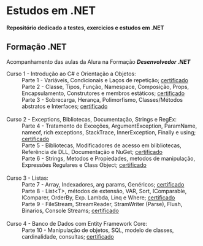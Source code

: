 # Estudos em .NET

**Repositório dedicado a testes, exercicios e estudos em .NET**

## Formação .NET
Acompanhamento das aulas da Alura na Formação **_Desenvolvedor .NET_**

<dl>
    <dt>Curso 1 - Introdução ao C# e Orientação a Objetos: </dt>
    <dd>Parte 1 - Variáveis, Condicionais e Laços de repetição; <a href="https://cursos.alura.com.br/certificate/CodexZombie/csharp-parte-1-primeiros-passos" target="_blank">certificado</a></dd>
    <dd>Parte 2 - Classe, Tipos, Função, Namespace, Composição, Props, Encapsulamento, Construtores e membros estáticos; <a href="https://cursos.alura.com.br/certificate/CodexZombie/csharp-parte-2-introducao-orientacao-objetos" target="_blank">certificado</a></dd>
    <dd>Parte 3 - Sobrecarga, Herança, Polimorfismo, Classes/Métodos abstratos e Interfaces; <a href="https://cursos.alura.com.br/certificate/CodexZombie/csharp-parte-3-heranca-interfaces-polimorfismo" target="_blank">certificado</a></dd>
    <br>
    <dt>Curso 2 - Exceptions, Bibliotecas, Documentação, Strings e RegEx:<dt>
    <dd>Parte 4 - Tratamento de Exceções, ArgumentException, ParamName, nameof, rich exceptions, StackTrace, InnerException, Finally e using; <a href="https://cursos.alura.com.br/certificate/CodexZombie/csharp-parte-4-excecoes" target="_blank">certificado</a></dd>
    <dd>Parte 5 - Bibliotecas, Modificadores de acesso em blibliotecas, Referência de DLL, Documentação e NuGet; <a href="https://cursos.alura.com.br/certificate/CodexZombie/csharp-biblioteca-dll-documentacao-nuget" target="_blank">certificado</a></dd>
    <dd>Parte 6 - Strings, Metodos e Propiedades, metodos de manipulação, Expressões Regulares e Class Object; <a href="https://cursos.alura.com.br/certificate/CodexZombie/csharp-string-regex-object" target="_blank">certificado</a></dd>
    <br>
    <dt>Curso 3 - Listas:</dt>
    <dd>Parte 7 - Array, Indexadores, arg params, Genéricos; <a href="https://cursos.alura.com.br/certificate/CodexZombie/csharp-string-regex-object" target="_blank">certificado</a></dd>
    <dd>Parte 8 - List&lt;T&gt;, métodos de extensão, VAR, Sort, IComparable, IComparer, OrderBy, Exp. Lambda, Linq e Where; <a href="" target="_blank">certificado</a></dd>
    <dd>Parte 9 - FileStream, StreamReader, StramWriter (Parse), Flush, Binarios, Console Streams; <a href="https://cursos.alura.com.br/certificate/CodexZombie/csharp-io" target="_blank">certificado</a></dd>
    <br>
    <dt>Curso 4 - Banco de Dados com Entity Framework Core:</dt>
    <dd>Parte 10 - Manipulação de objetos, SQL, modelo de classes, cardinalidade, consultas; <a href="https://cursos.alura.com.br/certificate/CodexZombie/entity-framework-core" target="_blank">certificado</a></dd>
<!--
    <br>
    <dt>Curso 5 - Web / ASP.NET Core MVC:</dt>
    <dd>Parte 12 - Servidor web, requisições, roteamento do AspNet Core, UX, MVC; <a href="" target="_blank">certificado</a></dd>
    <dd>Parte 13 - Projeto: aplicação e-commerce com banco de dados, catálogo de produtos, Session e carrinho; <a href="" target="_blank">certificado</a></dd>
    <dd>Parte 14 - AJAX, Formulário e gravação dos dados; <a href="" target="_blank">certificado</a></dd>
-->
</dl>
